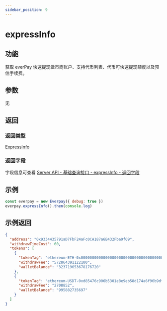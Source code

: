 ```yaml
---
sidebar_position: 9
---
```



# expressInfo

## 功能
获取 everPay 快速提现做市商账户、支持代币列表、代币可快速提现额度以及预估手续费。

## 参数
无
## 返回
### 返回类型
[ExpressInfo](../types#expressinfo)

### 返回字段
字段信息可查看 [Server API - 基础查询接口 - expressInfo - 返回字段](../../server-api/basic-api/expressinfo#返回字段)
## 示例

```js
const everpay = new Everpay({ debug: true })
everpay.expressInfo().then(console.log)
```

## 示例返回
```json
{
  "address": "0x9334435791aD7FbF24aFc0CA187a6B432Fba9f09",
  "withdrawTimeCost": 60,
  "tokens": [
    {
      "tokenTag": "ethereum-ETH-0x0000000000000000000000000000000000000000",
      "withdrawFee": "572864391122100",
      "walletBalance": "323719653678176720"
    },
    {
      "tokenTag": "ethereum-USDT-0xd85476c906b5301e8e9eb58d174a6f96b9dfc5ee",
      "withdrawFee": "2708852",
      "walletBalance": "995882735697"
    }
  ]
}
```